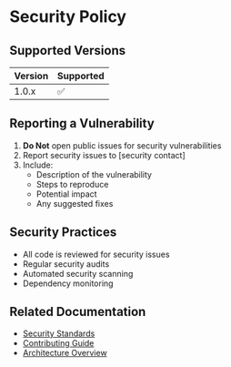 # Security Policy

## Supported Versions

| Version | Supported          |
| ------- | ------------------ |
| 1.0.x   | :white_check_mark: |

## Reporting a Vulnerability

1. **Do Not** open public issues for security vulnerabilities
2. Report security issues to [security contact]
3. Include:
   - Description of the vulnerability
   - Steps to reproduce
   - Potential impact
   - Any suggested fixes

## Security Practices

- All code is reviewed for security issues
- Regular security audits
- Automated security scanning
- Dependency monitoring

## Related Documentation

- [Security Standards](standards/security.md)
- [Contributing Guide](dev/contributing.md)
- [Architecture Overview](dev/architecture.md)
